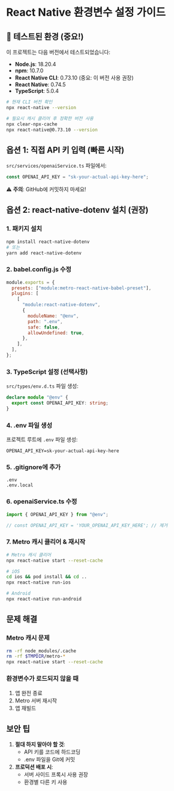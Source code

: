 # React Native 환경변수 설정 가이드

## 🎯 테스트된 환경 (중요!)

이 프로젝트는 다음 버전에서 테스트되었습니다:

- **Node.js**: 18.20.4
- **npm**: 10.7.0
- **React Native CLI**: 0.73.10 (중요: 이 버전 사용 권장)
- **React Native**: 0.74.5
- **TypeScript**: 5.0.4

```bash
# 현재 CLI 버전 확인
npx react-native --version

# 필요시 캐시 클리어 후 정확한 버전 사용
npx clear-npx-cache
npx react-native@0.73.10 --version
```

## 옵션 1: 직접 API 키 입력 (빠른 시작)

`src/services/openaiService.ts` 파일에서:

```typescript
const OPENAI_API_KEY = "sk-your-actual-api-key-here";
```

⚠️ **주의**: GitHub에 커밋하지 마세요!

## 옵션 2: react-native-dotenv 설치 (권장)

### 1. 패키지 설치

```bash
npm install react-native-dotenv
# 또는
yarn add react-native-dotenv
```

### 2. babel.config.js 수정

```javascript
module.exports = {
  presets: ["module:metro-react-native-babel-preset"],
  plugins: [
    [
      "module:react-native-dotenv",
      {
        moduleName: "@env",
        path: ".env",
        safe: false,
        allowUndefined: true,
      },
    ],
  ],
};
```

### 3. TypeScript 설정 (선택사항)

`src/types/env.d.ts` 파일 생성:

```typescript
declare module "@env" {
  export const OPENAI_API_KEY: string;
}
```

### 4. .env 파일 생성

프로젝트 루트에 `.env` 파일 생성:

```
OPENAI_API_KEY=sk-your-actual-api-key-here
```

### 5. .gitignore에 추가

```
.env
.env.local
```

### 6. openaiService.ts 수정

```typescript
import { OPENAI_API_KEY } from "@env";

// const OPENAI_API_KEY = 'YOUR_OPENAI_API_KEY_HERE'; // 제거
```

### 7. Metro 캐시 클리어 & 재시작

```bash
# Metro 캐시 클리어
npx react-native start --reset-cache

# iOS
cd ios && pod install && cd ..
npx react-native run-ios

# Android
npx react-native run-android
```

## 문제 해결

### Metro 캐시 문제

```bash
rm -rf node_modules/.cache
rm -rf $TMPDIR/metro-*
npx react-native start --reset-cache
```

### 환경변수가 로드되지 않을 때

1. 앱 완전 종료
2. Metro 서버 재시작
3. 앱 재빌드

## 보안 팁

1. **절대 하지 말아야 할 것**:
   - API 키를 코드에 하드코딩
   - .env 파일을 Git에 커밋
2. **프로덕션 배포 시**:
   - 서버 사이드 프록시 사용 권장
   - 환경별 다른 키 사용
